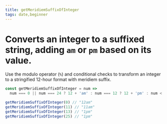 ```yaml
---
title: getMeridiemSuffixOfInteger
tags: date,beginner
---
```


# Converts an integer to a suffixed string, adding `am` or `pm` based on its value.

Use the modulo operator (`%`) and conditional checks to transform an integer to a stringified 12-hour format with meridiem suffix.

```js
const getMeridiemSuffixOfInteger = num =>
  num === 0 || num === 24 ? 12 + 'am' : num === 12 ? 12 + 'pm' : num < 12 ? (num % 12) + 'am' : (num % 12) + 'pm'
```

```js
getMeridiemSuffixOfInteger(0) // "12am"
getMeridiemSuffixOfInteger(11) // "11am"
getMeridiemSuffixOfInteger(13) // "1pm"
getMeridiemSuffixOfInteger(25) // "1pm"
```
